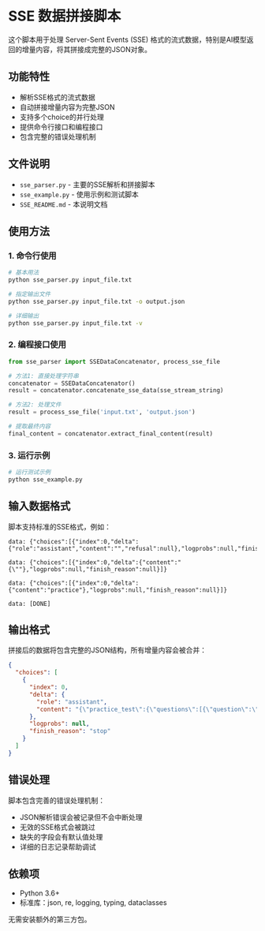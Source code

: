 # SSE 数据拼接脚本

这个脚本用于处理 Server-Sent Events (SSE) 格式的流式数据，特别是AI模型返回的增量内容，将其拼接成完整的JSON对象。

## 功能特性

- 解析SSE格式的流式数据
- 自动拼接增量内容为完整JSON
- 支持多个choice的并行处理
- 提供命令行接口和编程接口
- 包含完整的错误处理机制

## 文件说明

- `sse_parser.py` - 主要的SSE解析和拼接脚本
- `sse_example.py` - 使用示例和测试脚本
- `SSE_README.md` - 本说明文档

## 使用方法

### 1. 命令行使用

```bash
# 基本用法
python sse_parser.py input_file.txt

# 指定输出文件
python sse_parser.py input_file.txt -o output.json

# 详细输出
python sse_parser.py input_file.txt -v
```

### 2. 编程接口使用

```python
from sse_parser import SSEDataConcatenator, process_sse_file

# 方法1: 直接处理字符串
concatenator = SSEDataConcatenator()
result = concatenator.concatenate_sse_data(sse_stream_string)

# 方法2: 处理文件
result = process_sse_file('input.txt', 'output.json')

# 提取最终内容
final_content = concatenator.extract_final_content(result)
```

### 3. 运行示例

```bash
# 运行测试示例
python sse_example.py
```

## 输入数据格式

脚本支持标准的SSE格式，例如：

```
data: {"choices":[{"index":0,"delta":{"role":"assistant","content":"","refusal":null},"logprobs":null,"finish_reason":null}]}

data: {"choices":[{"index":0,"delta":{"content":"{\""},"logprobs":null,"finish_reason":null}]}

data: {"choices":[{"index":0,"delta":{"content":"practice"},"logprobs":null,"finish_reason":null}]}

data: [DONE]
```

## 输出格式

拼接后的数据将包含完整的JSON结构，所有增量内容会被合并：

```json
{
  "choices": [
    {
      "index": 0,
      "delta": {
        "role": "assistant",
        "content": "{\"practice_test\":{\"questions\":[{\"question\":\"What is 2+2?\",\"answer\":\"4\"}],\"difficulty\":\"easy\"}}"
      },
      "logprobs": null,
      "finish_reason": "stop"
    }
  ]
}
```

## 错误处理

脚本包含完善的错误处理机制：

- JSON解析错误会被记录但不会中断处理
- 无效的SSE格式会被跳过
- 缺失的字段会有默认值处理
- 详细的日志记录帮助调试

## 依赖项

- Python 3.6+
- 标准库：json, re, logging, typing, dataclasses

无需安装额外的第三方包。


